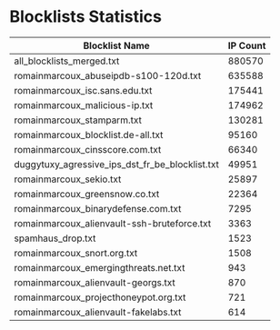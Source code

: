 # Blocklists Statistics
| Blocklist Name | IP Count |
|----|----|
| all_blocklists_merged.txt | 880570 |
| romainmarcoux_abuseipdb-s100-120d.txt | 635588 |
| romainmarcoux_isc.sans.edu.txt | 175441 |
| romainmarcoux_malicious-ip.txt | 174962 |
| romainmarcoux_stamparm.txt | 130281 |
| romainmarcoux_blocklist.de-all.txt | 95160 |
| romainmarcoux_cinsscore.com.txt | 66340 |
| duggytuxy_agressive_ips_dst_fr_be_blocklist.txt | 49951 |
| romainmarcoux_sekio.txt | 25897 |
| romainmarcoux_greensnow.co.txt | 22364 |
| romainmarcoux_binarydefense.com.txt | 7295 |
| romainmarcoux_alienvault-ssh-bruteforce.txt | 3363 |
| spamhaus_drop.txt | 1523 |
| romainmarcoux_snort.org.txt | 1508 |
| romainmarcoux_emergingthreats.net.txt | 943 |
| romainmarcoux_alienvault-georgs.txt | 870 |
| romainmarcoux_projecthoneypot.org.txt | 721 |
| romainmarcoux_alienvault-fakelabs.txt | 614 |
